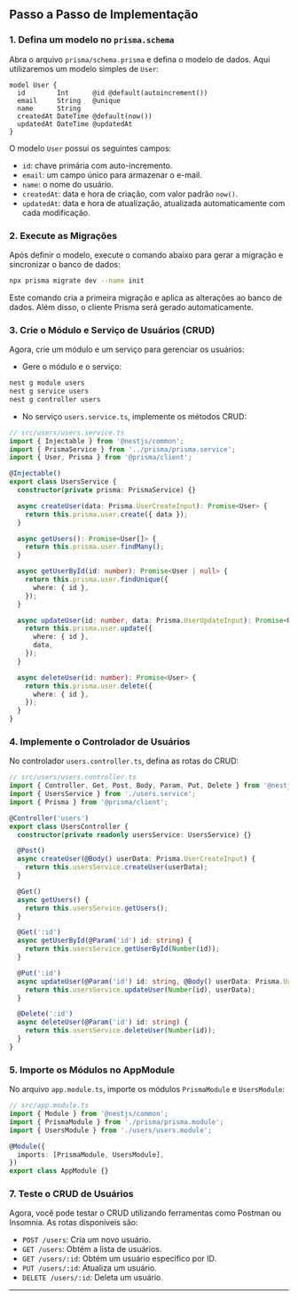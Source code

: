## Passo a Passo de Implementação

### 1. Defina um modelo no `prisma.schema`

Abra o arquivo `prisma/schema.prisma` e defina o modelo de dados. Aqui utilizaremos um modelo simples de `User`:

```prisma
model User {
  id        Int      @id @default(autoincrement())
  email     String   @unique
  name      String
  createdAt DateTime @default(now())
  updatedAt DateTime @updatedAt
}
```

O modelo `User` possui os seguintes campos:
- `id`: chave primária com auto-incremento.
- `email`: um campo único para armazenar o e-mail.
- `name`: o nome do usuário.
- `createdAt`: data e hora de criação, com valor padrão `now()`.
- `updatedAt`: data e hora de atualização, atualizada automaticamente com cada modificação.

### 2. Execute as Migrações

Após definir o modelo, execute o comando abaixo para gerar a migração e sincronizar o banco de dados:

```bash
npx prisma migrate dev --name init
```

Este comando cria a primeira migração e aplica as alterações ao banco de dados. Além disso, o cliente Prisma será gerado automaticamente.

### 3. Crie o Módulo e Serviço de Usuários (CRUD)

Agora, crie um módulo e um serviço para gerenciar os usuários:

- Gere o módulo e o serviço:

```bash
nest g module users
nest g service users
nest g controller users
```

- No serviço `users.service.ts`, implemente os métodos CRUD:

```typescript
// src/users/users.service.ts
import { Injectable } from '@nestjs/common';
import { PrismaService } from '../prisma/prisma.service';
import { User, Prisma } from '@prisma/client';

@Injectable()
export class UsersService {
  constructor(private prisma: PrismaService) {}

  async createUser(data: Prisma.UserCreateInput): Promise<User> {
    return this.prisma.user.create({ data });
  }

  async getUsers(): Promise<User[]> {
    return this.prisma.user.findMany();
  }

  async getUserById(id: number): Promise<User | null> {
    return this.prisma.user.findUnique({
      where: { id },
    });
  }

  async updateUser(id: number, data: Prisma.UserUpdateInput): Promise<User> {
    return this.prisma.user.update({
      where: { id },
      data,
    });
  }

  async deleteUser(id: number): Promise<User> {
    return this.prisma.user.delete({
      where: { id },
    });
  }
}
```

### 4. Implemente o Controlador de Usuários

No controlador `users.controller.ts`, defina as rotas do CRUD:

```typescript
// src/users/users.controller.ts
import { Controller, Get, Post, Body, Param, Put, Delete } from '@nestjs/common';
import { UsersService } from './users.service';
import { Prisma } from '@prisma/client';

@Controller('users')
export class UsersController {
  constructor(private readonly usersService: UsersService) {}

  @Post()
  async createUser(@Body() userData: Prisma.UserCreateInput) {
    return this.usersService.createUser(userData);
  }

  @Get()
  async getUsers() {
    return this.usersService.getUsers();
  }

  @Get(':id')
  async getUserById(@Param('id') id: string) {
    return this.usersService.getUserById(Number(id));
  }

  @Put(':id')
  async updateUser(@Param('id') id: string, @Body() userData: Prisma.UserUpdateInput) {
    return this.usersService.updateUser(Number(id), userData);
  }

  @Delete(':id')
  async deleteUser(@Param('id') id: string) {
    return this.usersService.deleteUser(Number(id));
  }
}
```

### 5. Importe os Módulos no AppModule

No arquivo `app.module.ts`, importe os módulos `PrismaModule` e `UsersModule`:

```typescript
// src/app.module.ts
import { Module } from '@nestjs/common';
import { PrismaModule } from './prisma/prisma.module';
import { UsersModule } from './users/users.module';

@Module({
  imports: [PrismaModule, UsersModule],
})
export class AppModule {}
```

### 7. Teste o CRUD de Usuários

Agora, você pode testar o CRUD utilizando ferramentas como Postman ou Insomnia. As rotas disponíveis são:

- `POST /users`: Cria um novo usuário.
- `GET /users`: Obtém a lista de usuários.
- `GET /users/:id`: Obtém um usuário específico por ID.
- `PUT /users/:id`: Atualiza um usuário.
- `DELETE /users/:id`: Deleta um usuário.

---